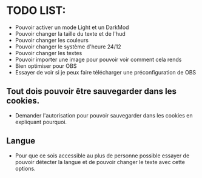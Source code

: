# TODO LIST:

* Pouvoir activer un mode Light et un DarkMod
* Pouvoir changer la taille du texte et de l'hud
* Pouvoir changer les couleurs
* Pouvoir changer le système d'heure 24/12
* Pouvoir changer les textes
* Pouvoir importer une image pour pouvoir voir comment cela rends
* Bien optimiser pour OBS
* Essayer de voir si je peux faire télécharger une préconfiguration de OBS

## Tout dois pouvoir être sauvegarder dans les cookies.

* Demander l'autorisation pour pouvoir sauvegarder dans les cookies en expliquant pourquoi.

## Langue

* Pour que ce sois accessible au plus de personne possible essayer de pouvoir détecter la langue et de pouvoir changer le texte avec cette options.